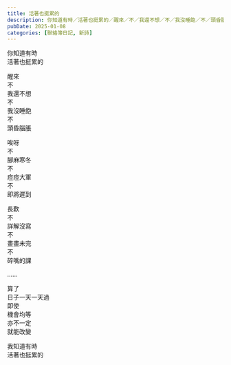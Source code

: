 ```yaml
---
title: 活著也挺累的
description: 你知道有時／活著也挺累的／醒來／不／我還不想／不／我沒睡飽／不／頭昏腦脹／唉呀／不／腳麻寒冬／不／痘痘大軍／不／即將遲到／長歎／不／詳解沒寫／不／畫畫未完／不／碎嘴的課／……／算了／日子一天一天過／即……
pubDate: 2025-01-08
categories: [聯絡簿日記, 新詩]
---
```


你知道有時  
活著也挺累的

醒來  
不  
我還不想  
不  
我沒睡飽  
不  
頭昏腦脹

唉呀  
不  
腳麻寒冬  
不  
痘痘大軍  
不  
即將遲到

長歎  
不  
詳解沒寫  
不  
畫畫未完  
不  
碎嘴的課

……

算了  
日子一天一天過  
即使  
機會均等  
亦不一定  
就能改變

我知道有時  
活著也挺累的
